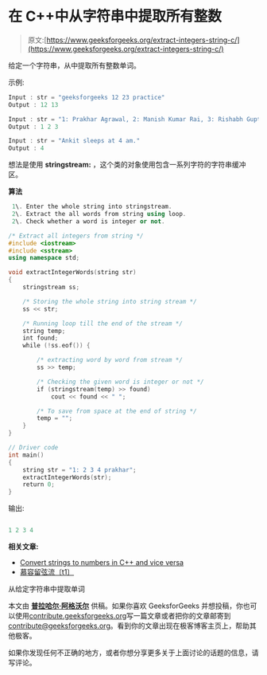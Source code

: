 # 在 C++中从字符串中提取所有整数

> 原文:[https://www.geeksforgeeks.org/extract-integers-string-c/](https://www.geeksforgeeks.org/extract-integers-string-c/)

给定一个字符串，从中提取所有整数单词。

示例:

```cpp
Input : str = "geeksforgeeks 12 23 practice"
Output : 12 13

Input : str = "1: Prakhar Agrawal, 2: Manish Kumar Rai, 3: Rishabh Gupta"
Output : 1 2 3

Input : str = "Ankit sleeps at 4 am."
Output : 4

```

想法是使用 **stringstream:** ，这个类的对象使用包含一系列字符的字符串缓冲区。

**算法**

```cpp
 1\. Enter the whole string into stringstream.
 2\. Extract the all words from string using loop.
 2\. Check whether a word is integer or not.

```

```cpp
/* Extract all integers from string */
#include <iostream>
#include <sstream>
using namespace std;

void extractIntegerWords(string str)
{
    stringstream ss;    

    /* Storing the whole string into string stream */
    ss << str;

    /* Running loop till the end of the stream */
    string temp;
    int found;
    while (!ss.eof()) {

        /* extracting word by word from stream */
        ss >> temp;

        /* Checking the given word is integer or not */
        if (stringstream(temp) >> found)
            cout << found << " ";

        /* To save from space at the end of string */
        temp = "";
    }
}

// Driver code
int main()
{
    string str = "1: 2 3 4 prakhar";
    extractIntegerWords(str);
    return 0;
}
```

输出:

```cpp

1 2 3 4 

```

**相关文章:**

*   [Convert strings to numbers in C++ and vice versa](https://www.geeksforgeeks.org/converting-string-to-number-and-vice-versa-in-c/)
*   [慕容留弦流〔t1〕](https://www.geeksforgeeks.org/program-extract-words-given-string/)

从给定字符串中提取单词

本文由 **[普拉哈尔·阿格沃尔](http://prakhar.info)** 供稿。如果你喜欢 GeeksforGeeks 并想投稿，你也可以使用[contribute.geeksforgeeks.org](http://www.contribute.geeksforgeeks.org)写一篇文章或者把你的文章邮寄到 contribute@geeksforgeeks.org。看到你的文章出现在极客博客主页上，帮助其他极客。

如果你发现任何不正确的地方，或者你想分享更多关于上面讨论的话题的信息，请写评论。